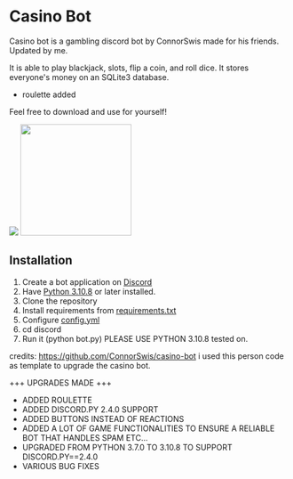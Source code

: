 # Casino Bot
Casino bot is a gambling discord bot by ConnorSwis made for his friends. Updated by me.

It is able to play blackjack, slots, flip a coin, and roll dice. It stores everyone's money on an SQLite3 database.
+ roulette added

Feel free to download and use for yourself!

<img src="https://raw.githubusercontent.com/ConnorSwis/casino-bot/main/pictures/blackjack.png"/>
<img src="https://github.com/ConnorSwis/casino-bot/raw/main/pictures/slots.gif" width="200"/>

## Installation

1. Create a bot application on [Discord](https://discord.com/developers)
2. Have [Python 3.10.8](https://python.org) or later installed.
3. Clone the repository
4. Install requirements from [requirements.txt](requirements.txt)
5. Configure [config.yml](config.yml)
6. cd discord
7. Run it (python bot.py)
PLEASE USE PYTHON 3.10.8 tested on. 

credits: https://github.com/ConnorSwis/casino-bot i used this person code as template to upgrade the casino bot. 

+++ UPGRADES MADE +++

+ ADDED ROULETTE
+ ADDED DISCORD.PY 2.4.0 SUPPORT
+ ADDED BUTTONS INSTEAD OF REACTIONS 
+ ADDED A LOT OF GAME FUNCTIONALITIES TO ENSURE A RELIABLE BOT THAT HANDLES SPAM ETC...
+ UPGRADED FROM PYTHON 3.7.0 TO 3.10.8 TO SUPPORT DISCORD.PY==2.4.0
+ VARIOUS BUG FIXES
